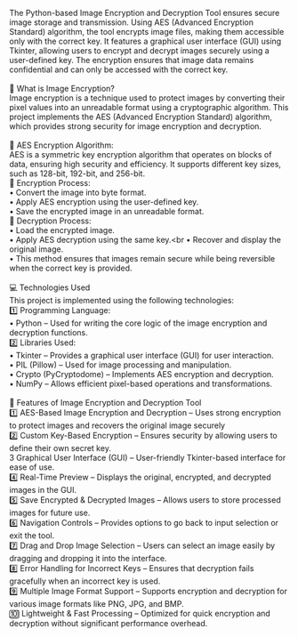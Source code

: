 The Python-based Image Encryption and Decryption Tool ensures secure image storage and transmission. Using AES (Advanced Encryption Standard) algorithm, the tool encrypts image files, making them accessible only with the correct key. It features a graphical user interface (GUI) using Tkinter, allowing users to encrypt and decrypt images securely using a user-defined key. The encryption ensures that image data remains confidential and can only be accessed with the correct key.<br><br>
🔐 What is Image Encryption?<br>
Image encryption is a technique used to protect images by converting their pixel values into an unreadable format using a cryptographic algorithm. This project implements the AES (Advanced Encryption Standard) algorithm, which provides strong security for image encryption and decryption.<br><br>
🔑 AES Encryption Algorithm:<br>
AES is a symmetric key encryption algorithm that operates on blocks of data, ensuring high security and efficiency. It supports different key sizes, such as 128-bit, 192-bit, and 256-bit.<br>
🔹 Encryption Process:<br>
• Convert the image into byte format.<br>
• Apply AES encryption using the user-defined key.<br>
• Save the encrypted image in an unreadable format.<br>
🔹 Decryption Process:<br>
• Load the encrypted image.<br>
• Apply AES decryption using the same key.<br
• Recover and display the original image.<br>
• This method ensures that images remain secure while being reversible when the correct key is provided.<br><br>
💻 Technologies Used<br>
This project is implemented using the following technologies:<br>
1️⃣ Programming Language:<br>
• Python – Used for writing the core logic of the image encryption and decryption functions.<br>
2️⃣ Libraries Used:<br>
• Tkinter – Provides a graphical user interface (GUI) for user interaction.<br>
• PIL (Pillow) – Used for image processing and manipulation.<br>
• Crypto (PyCryptodome) – Implements AES encryption and decryption.<br>
• NumPy – Allows efficient pixel-based operations and transformations.<br><br>
🚀 Features of Image Encryption and Decryption Tool<br>
1️⃣ AES-Based Image Encryption and Decryption – Uses strong encryption to protect images and recovers the original image securely<br>
2️⃣ Custom Key-Based Encryption – Ensures security by allowing users to define their own secret key.<br>
3️ Graphical User Interface (GUI) – User-friendly Tkinter-based interface for ease of use.<br>
4️⃣ Real-Time Preview – Displays the original, encrypted, and decrypted images in the GUI.<br>
5️⃣ Save Encrypted & Decrypted Images – Allows users to store processed images for future use.<br>
6️⃣ Navigation Controls – Provides options to go back to input selection or exit the tool.<br>
7️⃣ Drag and Drop Image Selection – Users can select an image easily by dragging and dropping it into the interface.<br>
8️⃣ Error Handling for Incorrect Keys – Ensures that decryption fails gracefully when an incorrect key is used.<br>
9️⃣ Multiple Image Format Support – Supports encryption and decryption for various image formats like PNG, JPG, and BMP.<br>
🔟 Lightweight & Fast Processing – Optimized for quick encryption and decryption without significant performance overhead.<br>
